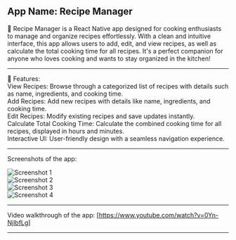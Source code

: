App Name: Recipe Manager<br>
-----------

🍴 Recipe Manager is a React Native app designed for cooking enthusiasts to manage and organize recipes effortlessly. With a clean and intuitive interface, this app allows users to add, edit, and view recipes, as well as calculate the total cooking time for all recipes. It's a perfect companion for anyone who loves cooking and wants to stay organized in the kitchen!

-----------
 
📱 Features: <br>
View Recipes: Browse through a categorized list of recipes with details such as name, ingredients, and cooking time.<br>
Add Recipes: Add new recipes with details like name, ingredients, and cooking time.<br>
Edit Recipes: Modify existing recipes and save updates instantly.<br>
Calculate Total Cooking Time: Calculate the combined cooking time for all recipes, displayed in hours and minutes.<br>
Interactive UI: User-friendly design with a seamless navigation experience.<br>
 
  
-----------
 
Screenshots of the app:
 
![Screenshot 1](./img1.png)<br>
![Screenshot 2](./img2.png)<br>
![Screenshot 3](./img3.png)<br>
![Screenshot 4](./img4.png)<br>

-----------
 
Video walkthrough of the app:
[https://www.youtube.com/watch?v=0Yn-NjlbfLg]
 
 
------------
